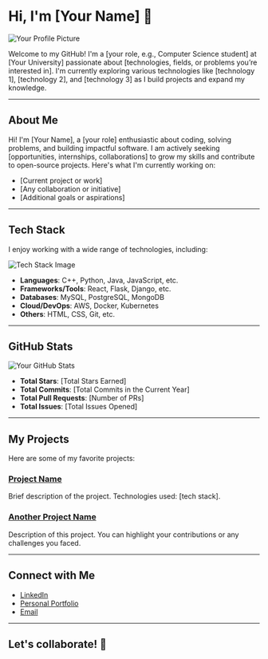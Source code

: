 # Hi, I'm [Your Name] 👋

![Your Profile Picture](link-to-your-profile-image)

Welcome to my GitHub! I'm a [your role, e.g., Computer Science student] at [Your University] passionate about [technologies, fields, or problems you’re interested in]. I'm currently exploring various technologies like [technology 1], [technology 2], and [technology 3] as I build projects and expand my knowledge.

---

## About Me

Hi! I'm [Your Name], a [your role] enthusiastic about coding, solving problems, and building impactful software. I am actively seeking [opportunities, internships, collaborations] to grow my skills and contribute to open-source projects. Here's what I'm currently working on:

- [Current project or work]
- [Any collaboration or initiative]
- [Additional goals or aspirations]

---

## Tech Stack

I enjoy working with a wide range of technologies, including:

![Tech Stack Image](link-to-tech-stack-image)

- **Languages**: C++, Python, Java, JavaScript, etc.
- **Frameworks/Tools**: React, Flask, Django, etc.
- **Databases**: MySQL, PostgreSQL, MongoDB
- **Cloud/DevOps**: AWS, Docker, Kubernetes
- **Others**: HTML, CSS, Git, etc.

---

## GitHub Stats

![Your GitHub Stats](https://github-readme-stats.vercel.app/api?username=your-github-username&show_icons=true&hide_title=true)

- **Total Stars**: [Total Stars Earned]
- **Total Commits**: [Total Commits in the Current Year]
- **Total Pull Requests**: [Number of PRs]
- **Total Issues**: [Total Issues Opened]

---

## My Projects

Here are some of my favorite projects:

### [Project Name](link-to-project)
Brief description of the project. Technologies used: [tech stack].

### [Another Project Name](link-to-project)
Description of this project. You can highlight your contributions or any challenges you faced.

---

## Connect with Me

- [LinkedIn](link-to-your-linkedin-profile)
- [Personal Portfolio](link-to-your-portfolio)
- [Email](mailto:your-email@example.com)

---

## Let's collaborate! 🚀
